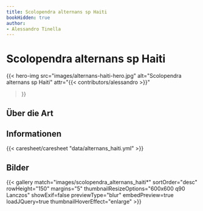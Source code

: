 ```yaml
---
title: Scolopendra alternans sp Haiti 
bookHidden: true
author:
- Alessandro Tinella
---
```

# Scolopendra alternans sp Haiti 

{{< hero-img 
    src="images/alternans-haiti-hero.jpg" 
    alt="Scolopendra alternans sp Haiti" 
    attr="{{< contributors/alessandro >}}" 
>}}


## Über die Art

## Informationen

{{< caresheet/caresheet "data/alternans_haiti.yml" >}}

<!-- ## Geschlechtsunterscheidung -->

## Bilder

{{< gallery match="images/scolopendra_alternans_haiti*" sortOrder="desc" rowHeight="150" margins="5" thumbnailResizeOptions="600x600 q90 Lanczos" showExif=false previewType="blur" embedPreview=true loadJQuery=true thumbnailHoverEffect="enlarge" >}}
